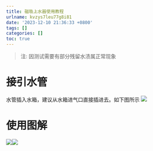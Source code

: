 ```yaml
---
title: 磁吸上水器使用教程
urlname: kvzys7leu77g8i81
date: '2023-12-10 21:36:33 +0800'
tags: []
categories: []
toc: true
---
```


> 注: 因测试需要有部分残留水渍属正常现象

# 接引水管

水管插入水箱，建议从水箱进气口直接插进去。如下图所示
![](/images/yuque/Fgw6mY4Z6j8cl7I6bigQ6RNiIQ1v.png)

# 使用图解

![](/images/yuque/FsaLhOP9NY9pre8H2M1JM1fFxZC0.jpeg)![](/images/yuque/FkuuALICpK_WV5_l9H4YjAKvRhmd.jpeg)
